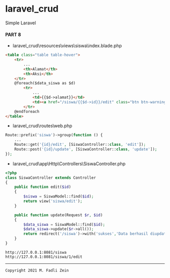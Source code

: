 # laravel_crud
 Simple Laravel

#### PART 8
* laravel_crud\resources\views\siswa\index.blade.php
```html
<table class="table table-hover">
    <tr>
        ...
        <th>Alamat</th>
        <th>Aksi</th>
    </tr>
    @foreach($data_siswa as $d)
        <tr>
            ...
            <td>{{$d->alamat}}</td>
            <td><a href="/siswa/{{$d->id}}/edit" class="btn btn-warning btn-sm">Edit</a></td>
        </tr>
    @endforeach
</table>
```
* laravel_crud\routes\web.php
```php
Route::prefix('siswa')->group(function () {
    ...
    Route::get('{id}/edit', [SiswaController::class, 'edit']);
    Route::post('{id}/update', [SiswaController::class, 'update']);
});
```
* laravel_crud\app\Http\Controllers\SiswaController.php
```php
<?php
class SiswaController extends Controller
{
    public function edit($id)
    {
        $siswa = SiswaModel::find($id);
        return view('siswa/edit');
    }

    public function update(Request $r, $id)
    {
        $data_siswa = SiswaModel::find($id);
        $data_siswa->update($r->all());
        return redirect('/siswa')->with('sukses','Data berhasil diupdate');
    }
}
```
```
http://127.0.0.1:8081/siswa
http://127.0.0.1:8081/siswa/1/edit
```


---

```
Copyright 2021 M. Fadli Zein
```